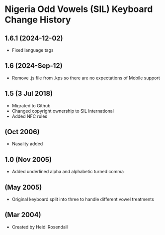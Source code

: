 Nigeria Odd Vowels (SIL) Keyboard Change History
=======================

1.6.1 (2024-12-02)
----------------
* Fixed language tags

1.6 (2024-Sep-12)
---------------
* Remove .js file from .kps so there are no expectations of Mobile support

1.5 (3 Jul 2018)
------------------
* Migrated to Github
* Changed copyright ownership to SIL International
* Added NFC rules

(Oct 2006)
------------------
* Nasality added

1.0 (Nov 2005)
------------------
* Added underlined alpha and alphabetic turned comma

(May 2005)
------------------
* Original keyboard split into three to handle different vowel treatments

(Mar 2004)
------------------
* Created by Heidi Rosendall


